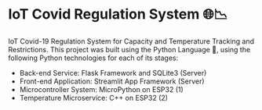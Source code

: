 # IoT Covid Regulation System 🌐📉

IoT Covid-19 Regulation System for Capacity and Temperature Tracking and Restrictions. This project was built using the Python Language 🐍, using the following Python technologies for each of its stages:

- Back-end Service: Flask Framework and SQLite3 (Server)
- Front-end Application: Streamlit App Framework (Server)
- Microcontroller System: MicroPython on ESP32 (1)
- Temperature Microservice: C++ on ESP32 (2)
